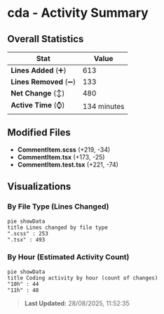 # cda - Activity Summary 

## Overall Statistics

| Stat                   | Value                                                             |
| ---------------------- | ----------------------------------------------------------------- |
| **Lines Added** (➕)   | 613                                          |
| **Lines Removed** (➖) | 133                                        |
| **Net Change** (↕)    | 480                |
| **Active Time** (⌚)   | 134 minutes |


## Modified Files
- **CommentItem.scss** (+219, -34)
- **CommentItem.tsx** (+173, -25)
- **CommentItem.test.tsx** (+221, -74)

## Visualizations

### By File Type (Lines Changed)

```mermaid
pie showData
title Lines changed by file type
".scss" : 253
".tsx" : 493
```

### By Hour (Estimated Activity Count)

```mermaid
pie showData
title Coding activity by hour (count of changes)
"10h" : 44
"11h" : 48
```


> **Last Updated:** 28/08/2025, 11:52:35